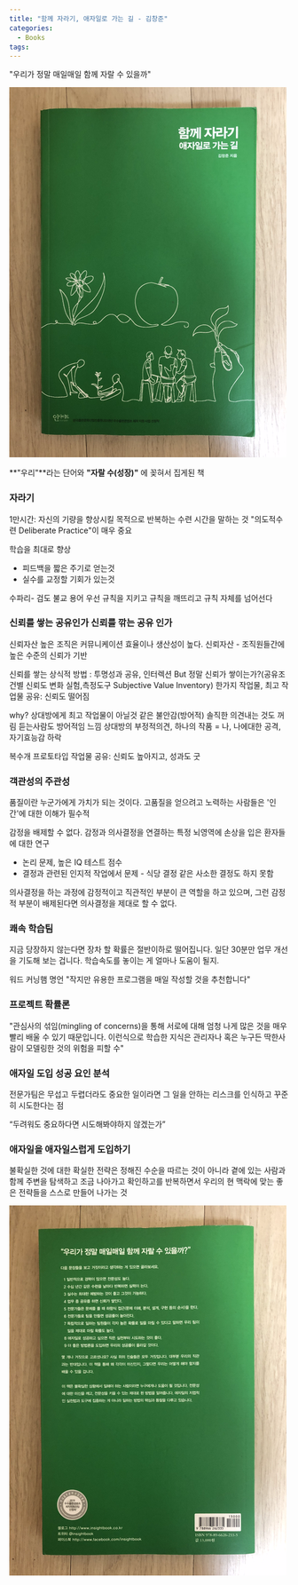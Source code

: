 ```yaml
---
title: "함께 자라기, 애자일로 가는 길 - 김창준"
categories:
  - Books
tags:
---
```


"우리가 정말 매일매일 함께 자랄 수 있을까"

![front](cooperative-learning/book_front.png)

<!-- more -->

**"우리"**라는 단어와 **"자랄 수(성장)"** 에 꽂혀서 집게된 책

### 자라기

1만시간: 자신의 기량을 향상시킬 목적으로 반복하는 수련 시간을 말하는 것
"의도적수련 Deliberate Practice"이 매우 중요

학습을 최대로 향상

- 피드백을 짧은 주기로 얻는것
- 실수를 교정할 기회가 있는것

수파리- 검도 불교 용어
우선 규칙을 지키고
규칙을 깨뜨리고
규칙 자체를 넘어선다

### 신뢰를 쌓는 공유인가 신뢰를 깎는 공유 인가

신뢰자산 높은 조직은 커뮤니케이션 효율이나 생산성이 높다.
신뢰자산 - 조직원들간에 높은 수준의 신뢰가 기반

신뢰를 쌓는 상식적 방법 : 투명성과 공유, 인터렉션
But 정말 신뢰가 쌓이는가?(공유조건별 신뢰도 변화 실험,측정도구 Subjective Value Inventory)
한가지 작업물, 최고 작업물 공유: 신뢰도 떨어짐

why?
상대방에게 최고 작업물이 아닐것 같은 불안감(방어적)
솔직한 의견내는 것도 꺼림
듣는사람도 방어적임 느낌
상대방의 부정적의견, 하나의 작품 = 나, 나에대한 공격, 자기효능감 하락

복수개 프로토타입 작업물 공유: 신뢰도 높아지고, 성과도 굿

### 객관성의 주관성

품질이란 누군가에게 가치가 되는 것이다.
고품질을 얻으려고 노력하는 사람들은 '인간'에 대한 이해가 필수적

감정을 배제할 수 없다.
감정과 의사결정을 연결하는 특정 뇌영역에 손상을 입은 환자들에 대한 연구

- 논리 문제, 높은 IQ 테스트 점수
- 결정과 관련된 인지적 작업에서 문제 - 식당 결정 같은 사소한 결정도 하지 못함

의사결정을 하는 과정에 감정적이고 직관적인 부분이 큰 역할을 하고 있으며, 그런 감정적 부분이 배제된다면 의사결정을 제대로 할 수 없다.

### 쾌속 학습팀

지금 당장하지 않는다면 장차 할 확률은 절반이하로 떨어집니다. 일단 30분만 업무 개선을 기도해 보는 겁니다.
학습속도를 놓이는 게 얼마나 도움이 될지.

워드 커닝햄 명언
"작지만 유용한 프로그램을 매일 작성할 것을 추천합니다"

### 프로젝트 확률론

"관심사의 섞임(mingling of concerns)을 통해 서로에 대해 엄청 나게 많은 것을 매우 빨리 배울 수 있기 때문입니다. 이런식으로 학습한 지식은 관리자나 혹은 누구든 딱한사람이 모델링한 것의 위험을 피할 수"

### 애자일 도입 성공 요인 분석

전문가팀은 무섭고 두렵더라도 중요한 일이라면 그 일을 안하는 리스크를 인식하고 꾸준히 시도한다는 점

“두려워도 중요하다면 시도해봐야하지 않겠는가”

### 애자일을 애자일스럽게 도입하기

불확실한 것에 대한 확실한 전략은 정해진 수순을 따르는 것이 아니라 곁에 있는 사람과 함께 주변을 탐색하고 조금 나아가고 확인하고를 반복하면서 우리의 현 맥락에 맞는 좋은 전략들을 스스로 만들어 나가는 것

![back](cooperative-learning/book_back.png)
